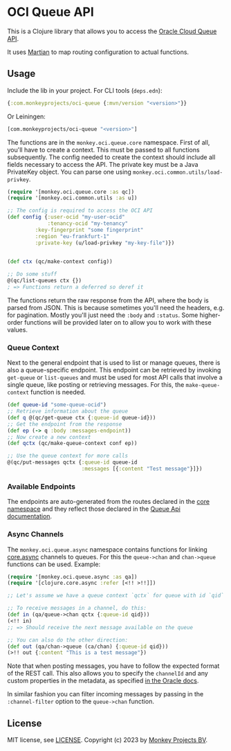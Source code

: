 # OCI Queue API

This is a Clojure library that allows you to access the [Oracle Cloud Queue
API](https://docs.oracle.com/en-us/iaas/Content/queue/overview.htm#overview).

It uses [Martian](https://github.com/oliyh/martian) to map routing configuration
to actual functions.

## Usage

Include the lib in your project.
For CLI tools (`deps.edn`):
```clojure
{:com.monkeyprojects/oci-queue {:mvn/version "<version>"}}
```
Or Leiningen:
```clojure
[com.monkeyprojects/oci-queue "<version>"]
```

The functions are in the `monkey.oci.queue.core` namespace.  First of all, you'll
have to create a context.  This must be passed to all functions subsequently.
The config needed to create the context should include all fields necessary
to access the API.  The private key must be a Java PrivateKey object.  You can
parse one using `monkey.oci.common.utils/load-privkey`.

```clojure
(require '[monkey.oci.queue.core :as qc])
(require '[monkey.oci.common.utils :as u])

;; The config is required to access the OCI API
(def config {:user-ocid "my-user-ocid"
             :tenancy-ocid "my-tenancy"
	     :key-fingerprint "some fingerprint"
	     :region "eu-frankfurt-1"
	     :private-key (u/load-privkey "my-key-file")})
	     

(def ctx (qc/make-context config))

;; Do some stuff
@(qc/list-queues ctx {})
; => Functions return a deferred so deref it
```

The functions return the raw response from the API, where the body is parsed from JSON.
This is because sometimes you'll need the headers, e.g. for pagination.  Mostly you'll
just need the `:body` and `:status`.  Some higher-order functions will be provided
later on to allow you to work with these values.

### Queue Context

Next to the general endpoint that is used to list or manage queues, there is also a
queue-specific endpoint.  This endpoint can be retrieved by invoking `get-queue` or
`list-queues` and must be used for most API calls that involve a single queue, like
posting or retrieving messages.  For this, the `make-queue-context` function is needed.

```clojure
(def queue-id "some-queue-ocid")
;; Retrieve information about the queue
(def q @(qc/get-queue ctx {:queue-id queue-id}))
;; Get the endpoint from the response
(def ep (-> q :body :messages-endpoint))
;; Now create a new context
(def qctx (qc/make-queue-context conf ep))

;; Use the queue context for more calls
@(qc/put-messages qctx {:queue-id queue-id
                        :messages [{:content "Test message"}]})
```

### Available Endpoints

The endpoints are auto-generated from the routes declared in the [core namespace](src/monkey/oci/queue/core.clj)
and they reflect those declared in the [Queue Api documentation](https://docs.oracle.com/en-us/iaas/api/#/en/queue/20210201/).

### Async Channels

The `monkey.oci.queue.async` namespace contains functions for linking
[core.async](https://github.com/clojure/core.async/) channels to queues.  For this
the `queue->chan` and `chan->queue` functions can be used.  Example:

```clojure
(require '[monkey.oci.queue.async :as qa])
(require '[clojure.core.async :refer [<!! >!!]])

;; Let's assume we have a queue context `qctx` for queue with id `qid`

;; To receive messages in a channel, do this:
(def in (qa/queue->chan qctx {:queue-id qid}))
(<!! in)
;; => Should receive the next message available on the queue

;; You can also do the other direction:
(def out (qa/chan->queue (ca/chan) {:queue-id qid}))
(>!! out {:content "This is a test message"})
```

Note that when posting messages, you have to follow the expected format of the REST call.
This also allows you to specify the `channelId` and any custom properties in the metadata,
as specified [in the Oracle docs](https://docs.oracle.com/en-us/iaas/api/#/en/queue/20210201/datatypes/PutMessagesDetailsEntry).

In similar fashion you can filter incoming messages by passing in the `:channel-filter`
option to the `queue->chan` function.

## License

MIT license, see [LICENSE](LICENSE).
Copyright (c) 2023 by [Monkey Projects BV](https://www.monkeyprojects.be).
